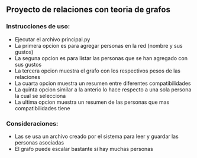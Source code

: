 ## Proyecto de relaciones con teoria de grafos

### Instrucciones de uso:

- Ejecutar el archivo principal.py
- La primera opcion es para agregar personas en la red (nombre y sus gustos)
- La seguna opcion es para listar las personas que se han agregado con sus gustos
- La tercera opcion muestra el grafo con los respectivos pesos de las relaciones
- La cuarta opcion muestra un resumen entre diferentes compatibilidades
- La quinta opcion similar a la anterio lo hace respecto a una sola persona la cual se selecciona
- La ultima opcion muestra un resumen de las personas que mas compatibilidades tiene

### Consideraciones:

- Las se usa un archivo creado por el sistema para leer y guardar las personas asociadas
- El grafo puede escalar bastante si hay muchas personas
